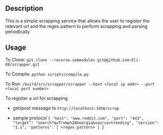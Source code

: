# <Scrapper>

## Description

This is a simple scrapping service that allows the user to register the relevant url and the regex pattern to perform scrapping and parsing periodically

## Usage

To Clone: `git clone --recurse-submodules git@github.com:Eli-88/scrapper.git`

To Compile: `python scripts/compile.py`

To Run: `/build/src/scrapper/scrapper --host <local ip addr> --port <local port number>`

To register a url for scrapping

- get/post message to `http://localhost:3456/scrap`

- sample protocol
`{
    "host": "www.reddit.com",
    "port": "443",
    "target": "search?q=Trump%20Georgia&source=trending",
    "version": "1.1",
    "patterns": [
        <regex pattern>
    ]
}`
